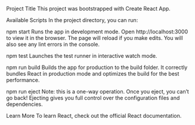 Project Title
This project was bootstrapped with Create React App.

Available Scripts
In the project directory, you can run:

npm start
Runs the app in development mode.
Open http://localhost:3000 to view it in the browser.
The page will reload if you make edits. You will also see any lint errors in the console.

npm test
Launches the test runner in interactive watch mode.

npm run build
Builds the app for production to the build folder.
It correctly bundles React in production mode and optimizes the build for the best performance.

npm run eject
Note: this is a one-way operation. Once you eject, you can’t go back!
Ejecting gives you full control over the configuration files and dependencies.

Learn More
To learn React, check out the official React documentation.
